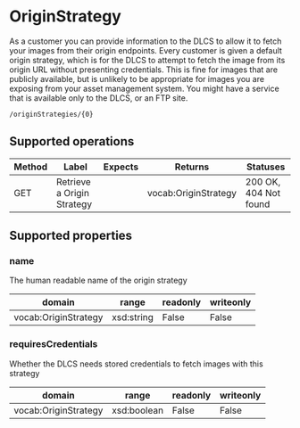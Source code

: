 
# OriginStrategy

As a customer you can provide information to the DLCS to allow it to fetch your images from their origin endpoints. Every customer is given a default origin strategy, which is for the DLCS to attempt to fetch the image from its origin URL without presenting credentials. This is fine for images that are publicly available, but is unlikely to be appropriate for images you are exposing from your asset management system. You might have a service that is available only to the DLCS, or an FTP site.  


```
/originStrategies/{0}
```


## Supported operations


|Method|Label|Expects|Returns|Statuses|
|--|--|--|--|--|
|GET|Retrieve a Origin Strategy| |vocab:OriginStrategy|200 OK, 404 Not found|


## Supported properties


### name

The human readable name of the origin strategy


|domain|range|readonly|writeonly|
|--|--|--|--|
|vocab:OriginStrategy|xsd:string|False|False|


### requiresCredentials

Whether the DLCS needs stored credentials to fetch images with this strategy


|domain|range|readonly|writeonly|
|--|--|--|--|
|vocab:OriginStrategy|xsd:boolean|False|False|

